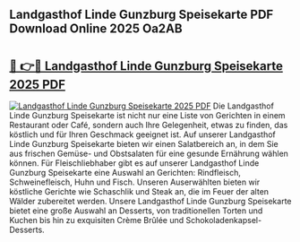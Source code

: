 ## Landgasthof Linde Gunzburg Speisekarte PDF Download Online 2025 Oa2AB

# <h2><a href="http://gccj3l.nevu.top/?p=Landgasthof+Linde+Gunzburg+Speisekarte">🔗 👉🔴 Landgasthof Linde Gunzburg Speisekarte 2025 PDF</a></h2>

[![Landgasthof Linde Gunzburg Speisekarte 2025 PDF](https://i.imgur.com/dBaPXMq.png)](http://gccj3l.nevu.top/?p=Landgasthof+Linde+Gunzburg+Speisekarte)
Die Landgasthof Linde Gunzburg Speisekarte ist nicht nur eine Liste von Gerichten in einem Restaurant oder Café, sondern auch Ihre Gelegenheit, etwas zu finden, das köstlich und für Ihren Geschmack geeignet ist. Auf unserer Landgasthof Linde Gunzburg Speisekarte bieten wir einen Salatbereich an, in dem Sie aus frischen Gemüse- und Obstsalaten für eine gesunde Ernährung wählen können. Für Fleischliebhaber gibt es auf unserer Landgasthof Linde Gunzburg Speisekarte eine Auswahl an Gerichten: Rindfleisch, Schweinefleisch, Huhn und Fisch. Unseren Auserwählten bieten wir köstliche Gerichte wie Schaschlik und Steak an, die im Feuer der alten Wälder zubereitet werden. Unsere Landgasthof Linde Gunzburg Speisekarte bietet eine große Auswahl an Desserts, von traditionellen Torten und Kuchen bis hin zu exquisiten Crème Brûlée und Schokoladenkapsel-Desserts.
